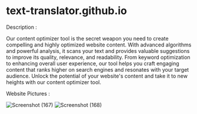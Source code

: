 # text-translator.github.io
Description :

   Our content optimizer tool is the secret weapon you need to create compelling and highly optimized website content.
   With advanced algorithms and powerful analysis, it scans your text and provides valuable suggestions to improve its
   quality, relevance, and readability. From keyword optimization to enhancing overall user experience, our tool helps
   you craft engaging content that ranks higher on search engines and resonates with your target audience. Unlock the 
   potential of your website's content and take it to new heights with our content optimizer tool.

Website Pictures :


  
![Screenshot (167)](https://github.com/shivam361v/text-translator.github.io/assets/123078985/7b9a86a1-c4b2-4e37-aac5-ef2561bb7a07)
![Screenshot (168)](https://github.com/shivam361v/text-translator.github.io/assets/123078985/6278939e-fa29-47f6-9abc-3daaec057202)

